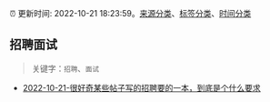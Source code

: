:alarm_clock: 更新时间: 2022-10-21 18:23:59。[来源分类](../README.md)、[标签分类](../TAGS.md)、[时间分类](../TIMELINE.md)

## 招聘面试


> 关键字：`招聘`、`面试`



- [2022-10-21-很好奇某些帖子写的招聘要的一本，到底是个什么要求](https://www.v2ex.com/t/888821) 